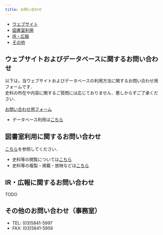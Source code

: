 ```yaml
---
title: お問い合わせ
---
```


<div class="page-link c4 mt-10">
<ul>
<li><a href="#web">ウェブサイト</a></li>
<li><a href="#tosho">図書室利用</a></li>
<li><a href="#ir">IR・広報</a></li>
<li><a href="#other">その他</a></li>
</ul>
</div>

<h2 id="web" class="h03 mt-10">
ウェブサイトおよびデータベースに関するお問い合わせ
</h2>

以下は，当ウェブサイトおよびデータベースの利用方法に関するお問い合わせ用フォームです．<br/>
史料の所在や内容に関するご質問には応じておりません．悪しからずご了承ください．

[お問い合わせ用フォーム](https://forms.gle/5j1MtdCSdEKZtBW1A)

- データベース利用は[こちら](http://wwwap.hi.u-tokyo.ac.jp/ships/)

<h2 id="tosho" class="h03 mt2">図書室利用に関するお問い合わせ</h2>

[こちら](https://www.hi.u-tokyo.ac.jp/tosho/toiawase.html)を参照してください．

- 史料等の閲覧については[こちら](https://www.hi.u-tokyo.ac.jp/tosho/etsuran.html)
- 史料等の複製・掲載・放映などは[こちら](https://www.hi.u-tokyo.ac.jp/tosho/shiryoriyo.html)

<h2 id="ir" class="h03 mt2">IR・広報に関するお問い合わせ</h2>

<p class="fc1">TODO</p>

<h2 id="other" class="h03 mt2">その他のお問い合わせ（事務室）</h2>

- TEL: (03)5841-5997
- FAX: (03)5841-5956
